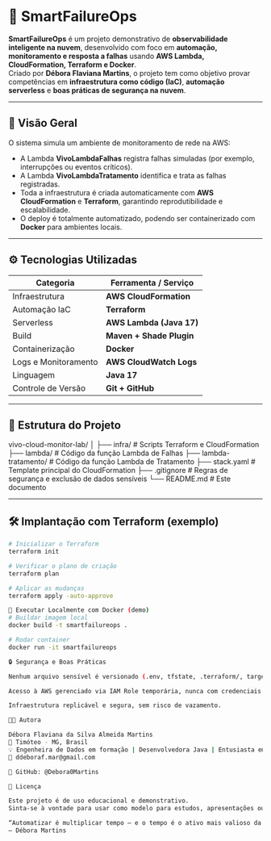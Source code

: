 # 🚀 SmartFailureOps

**SmartFailureOps** é um projeto demonstrativo de **observabilidade inteligente na nuvem**, desenvolvido com foco em **automação, monitoramento e resposta a falhas** usando **AWS Lambda, CloudFormation, Terraform e Docker**.  
Criado por **Débora Flaviana Martins**, o projeto tem como objetivo provar competências em **infraestrutura como código (IaC)**, **automação serverless** e **boas práticas de segurança na nuvem**.

---

## 🧠 Visão Geral

O sistema simula um ambiente de monitoramento de rede na AWS:

- A Lambda **VivoLambdaFalhas** registra falhas simuladas (por exemplo, interrupções ou eventos críticos).
- A Lambda **VivoLambdaTratamento** identifica e trata as falhas registradas.
- Toda a infraestrutura é criada automaticamente com **AWS CloudFormation** e **Terraform**, garantindo reprodutibilidade e escalabilidade.
- O deploy é totalmente automatizado, podendo ser containerizado com **Docker** para ambientes locais.

---

## ⚙️ Tecnologias Utilizadas

| Categoria | Ferramenta / Serviço |
|------------|----------------------|
| Infraestrutura | **AWS CloudFormation** |
| Automação IaC | **Terraform** |
| Serverless | **AWS Lambda (Java 17)** |
| Build | **Maven + Shade Plugin** |
| Containerização | **Docker** |
| Logs e Monitoramento | **AWS CloudWatch Logs** |
| Linguagem | **Java 17** |
| Controle de Versão | **Git + GitHub** |

---

## 🧩 Estrutura do Projeto



vivo-cloud-monitor-lab/
│
├── infra/ # Scripts Terraform e CloudFormation
├── lambda/ # Código da função Lambda de Falhas
├── lambda-tratamento/ # Código da função Lambda de Tratamento
├── stack.yaml # Template principal do CloudFormation
├── .gitignore # Regras de segurança e exclusão de dados sensíveis
└── README.md # Este documento


---

## 🛠️ Implantação com Terraform (exemplo)

```bash
# Inicializar o Terraform
terraform init

# Verificar o plano de criação
terraform plan

# Aplicar as mudanças
terraform apply -auto-approve

🐳 Executar Localmente com Docker (demo)
# Buildar imagem local
docker build -t smartfailureops .

# Rodar container
docker run -it smartfailureops

🔒 Segurança e Boas Práticas

Nenhum arquivo sensível é versionado (.env, tfstate, .terraform/, target/ etc.).

Acesso à AWS gerenciado via IAM Role temporária, nunca com credenciais fixas.

Infraestrutura replicável e segura, sem risco de vazamento.

👩‍💻 Autora

Débora Flaviana da Silva Almeida Martins
📍 Timóteo - MG, Brasil
💡 Engenheira de Dados em formação | Desenvolvedora Java | Entusiasta em Cloud e DevOps
📧 ddeboraf.mar@gmail.com

🐙 GitHub: @Debora0Martins

🌟 Licença

Este projeto é de uso educacional e demonstrativo.
Sinta-se à vontade para usar como modelo para estudos, apresentações ou portfólio.

“Automatizar é multiplicar tempo — e o tempo é o ativo mais valioso da engenharia.” ⏱️
— Débora Martins
